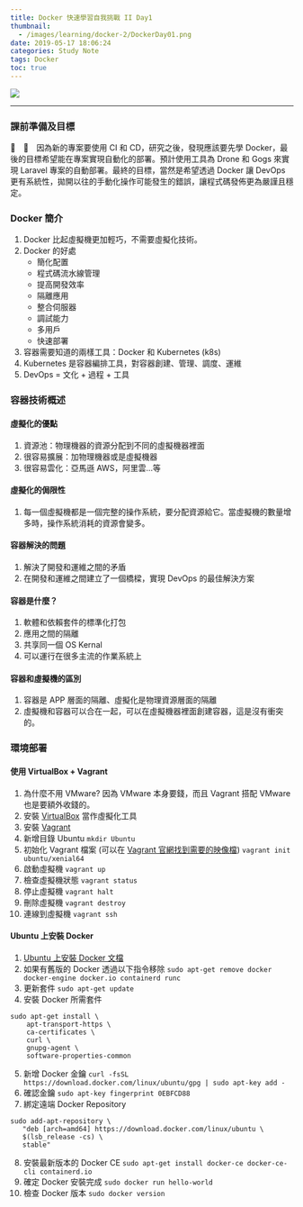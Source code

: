 ```yaml
---
title: Docker 快速學習自我挑戰 II Day1
thumbnail:
  - /images/learning/docker-2/DockerDay01.png
date: 2019-05-17 18:06:24
categories: Study Note
tags: Docker
toc: true
---
```

<img src="/images/learning/docker-2/DockerDay01.png">

***
### 課前準備及目標
&emsp;&emsp;因為新的專案要使用 CI 和 CD，研究之後，發現應該要先學 Docker，最後的目標希望能在專案實現自動化的部署。預計使用工具為 Drone 和 Gogs 來實現 Laravel 專案的自動部署。最終的目標，當然是希望透過 Docker 讓 DevOps 更有系統性，拋開以往的手動化操作可能發生的錯誤，讓程式碼發佈更為嚴謹且穩定。
### Docker 簡介
1. Docker 比起虛擬機更加輕巧，不需要虛擬化技術。
2. Docker 的好處
    - 簡化配置
    - 程式碼流水線管理
    - 提高開發效率
    - 隔離應用
    - 整合伺服器
    - 調試能力
    - 多用戶
    - 快速部署
3. 容器需要知道的兩樣工具：Docker 和 Kubernetes (k8s)
4. Kubernetes 是容器編排工具，對容器創建、管理、調度、運維
5. DevOps = 文化 + 過程 + 工具
### 容器技術概述
#### 虛擬化的優點
1. 資源池：物理機器的資源分配到不同的虛擬機器裡面
2. 很容易擴展：加物理機器或是虛擬機器
3. 很容易雲化：亞馬遜 AWS，阿里雲...等
#### 虛擬化的侷限性
1. 每一個虛擬機都是一個完整的操作系統，要分配資源給它。當虛擬機的數量增多時，操作系統消耗的資源會變多。
#### 容器解決的問題
1. 解決了開發和運維之間的矛盾
2. 在開發和運維之間建立了一個橋樑，實現 DevOps 的最佳解決方案
#### 容器是什麼？
1. 軟體和依賴套件的標準化打包
2. 應用之間的隔離
3. 共享同一個 OS Kernal
4. 可以運行在很多主流的作業系統上
#### 容器和虛擬機的區別
1. 容器是 APP 層面的隔離、虛擬化是物理資源層面的隔離
2. 虛擬機和容器可以合在一起，可以在虛擬機器裡面創建容器，這是沒有衝突的。
### 環境部署
#### 使用 VirtualBox + Vagrant
1. 為什麼不用 VMware? 因為 VMware 本身要錢，而且 Vagrant 搭配 VMware 也是要額外收錢的。
2. 安裝 [VirtualBox](https://www.virtualbox.org/wiki/Downloads) 當作虛擬化工具
3. 安裝 [Vagrant](https://www.vagrantup.com/)
4. 新增目錄 Ubuntu
`mkdir Ubuntu`
5. 初始化 Vagrant 檔案 (可以在 [Vagrant 官網找到需要的映像檔](https://app.vagrantup.com/boxes/search))
`vagrant init ubuntu/xenial64`
6. 啟動虛擬機
`vagrant up`
7. 檢查虛擬機狀態
`vagrant status`
8. 停止虛擬機
`vagrant halt`
9. 刪除虛擬機
`vagrant destroy`
10. 連線到虛擬機
`vagrant ssh`
#### Ubuntu 上安裝 Docker
1. [Ubuntu 上安裝 Docker 文檔](https://docs.docker.com/install/linux/docker-ce/ubuntu/)
2. 如果有舊版的 Docker 透過以下指令移除
`sudo apt-get remove docker docker-engine docker.io containerd runc`
3. 更新套件
`sudo apt-get update`
4. 安裝 Docker 所需套件
```
sudo apt-get install \
    apt-transport-https \
    ca-certificates \
    curl \
    gnupg-agent \
    software-properties-common
```
5. 新增 Docker 金鑰
`curl -fsSL https://download.docker.com/linux/ubuntu/gpg | sudo apt-key add -`
6. 確認金鑰
`sudo apt-key fingerprint 0EBFCD88`
7. 綁定遠端 Docker Repository
```
sudo add-apt-repository \
   "deb [arch=amd64] https://download.docker.com/linux/ubuntu \
   $(lsb_release -cs) \
   stable"
```
8. 安裝最新版本的 Docker CE
`sudo apt-get install docker-ce docker-ce-cli containerd.io`
9. 確定 Docker 安裝完成
`sudo docker run hello-world`
10. 檢查 Docker 版本
`sudo docker version`









